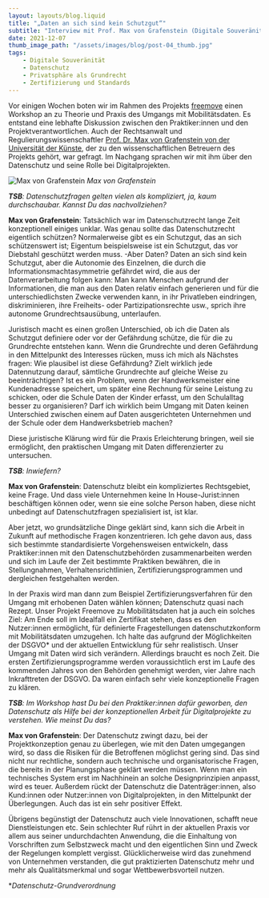 ```yaml
---
layout: layouts/blog.liquid
title: "„Daten an sich sind kein Schutzgut“"
subtitle: "Interview mit Prof. Max von Grafenstein (Digitale Souveränität, UdK)"
date: 2021-12-07
thumb_image_path: "/assets/images/blog/post-04_thumb.jpg"
tags: 
    - Digitale Souveränität
    - Datenschutz
    - Privatsphäre als Grundrecht
    - Zertifizierung und Standards
---
```


Vor einigen Wochen boten wir im Rahmen des Projekts [freemove](https://www.technologiestiftung-berlin.de/projekte/freemove) einen Workshop an zu Theorie und Praxis des Umgangs mit Mobilitätsdaten. Es entstand eine lebhafte Diskussion zwischen den Praktiker:innen und den Projektverantwortlichen. Auch der Rechtsanwalt und Regulierungswissenschaftler [Prof. Dr. Max von Grafenstein von der Universität der Künste](https://www.udk-berlin.de/personen/detailansicht/person/show/maximilian-von-grafenstein-llm/), der zu den wissenschaftlichen Betreuern des Projekts gehört, war gefragt. Im Nachgang sprachen wir mit ihm über den Datenschutz und seine Rolle bei Digitalprojekten.

![Max von Grafenstein](/assets/images/blog/csm_Max__klein__b0de751b2f.webp)
_Max von Grafenstein_

_**TSB**: Datenschutzfragen gelten vielen als kompliziert, ja, kaum durchschaubar. Kannst Du das nachvollziehen?_

**Max von Grafenstein**: Tatsächlich war im Datenschutzrecht lange Zeit konzeptionell einiges unklar. Was genau sollte das Datenschutzrecht eigentlich schützen? Normalerweise gibt es ein Schutzgut, das an sich schützenswert ist; Eigentum beispielsweise ist ein Schutzgut, das vor Diebstahl geschützt werden muss. -Aber Daten? Daten an sich sind kein Schutzgut, aber die Autonomie des Einzelnen, die durch die Informationsmachtasymmetrie gefährdet wird, die aus der Datenverarbeitung folgen kann: Man kann Menschen aufgrund der Informationen, die man aus den Daten relativ einfach generieren und für die unterschiedlichsten Zwecke verwenden kann, in ihr Privatleben eindringen, diskriminieren, ihre Freiheits- oder Partizipationsrechte usw., sprich ihre autonome Grundrechtsausübung, unterlaufen.

Juristisch macht es einen großen Unterschied, ob ich die Daten als Schutzgut definiere oder vor der Gefährdung schütze, die für die zu Grundrechte entstehen kann. Wenn die Grundrechte und deren Gefährdung in den Mittelpunkt des Interesses rücken, muss ich mich als Nächstes fragen: Wie plausibel ist diese Gefährdung? Zielt wirklich jede Datennutzung darauf, sämtliche Grundrechte auf gleiche Weise zu beeinträchtigen? Ist es ein Problem, wenn der Handwerksmeister eine Kundenadresse speichert, um später eine Rechnung für seine Leistung zu schicken, oder die Schule Daten der Kinder erfasst, um den Schulalltag besser zu organisieren? Darf ich wirklich beim Umgang mit Daten keinen Unterschied zwischen einem auf Daten ausgerichteten Unternehmen und der Schule oder dem Handwerksbetrieb machen?

Diese juristische Klärung wird für die Praxis Erleichterung bringen, weil sie ermöglicht, den praktischen Umgang mit Daten differenzierter zu untersuchen.

_**TSB**: Inwiefern?_

**Max von Grafenstein**: Datenschutz bleibt ein kompliziertes Rechtsgebiet, keine Frage. Und dass viele Unternehmen keine In House-Jurist:innen beschäftigen können oder, wenn sie eine solche Person haben, diese nicht unbedingt auf Datenschutzfragen spezialisiert ist, ist klar.

Aber jetzt, wo grundsätzliche Dinge geklärt sind, kann sich die Arbeit in Zukunft auf methodische Fragen konzentrieren. Ich gehe davon aus, dass sich bestimmte standardisierte Vorgehensweisen entwickeln, dass Praktiker:innen mit den Datenschutzbehörden zusammenarbeiten werden und sich im Laufe der Zeit bestimmte Praktiken bewähren, die in Stellungnahmen, Verhaltensrichtlinien, Zertifizierungsprogrammen und dergleichen festgehalten werden.

In der Praxis wird man dann zum Beispiel Zertifizierungsverfahren für den Umgang mit erhobenen Daten wählen können; Datenschutz quasi nach Rezept. Unser Projekt Freemove zu Mobilitätsdaten hat ja auch ein solches Ziel: Am Ende soll im Idealfall ein Zertifikat stehen, dass es den Nutzer:innen ermöglicht, für definierte Fragestellungen datenschutzkonform mit Mobilitätsdaten umzugehen. Ich halte das aufgrund der Möglichkeiten der DSGVO* und der aktuellen Entwicklung für sehr realistisch. Unser Umgang mit Daten wird sich verändern.
Allerdings braucht es noch Zeit. Die ersten Zertifizierungsprogramme werden voraussichtlich erst im Laufe des kommenden Jahres von den Behörden genehmigt werden, vier Jahre nach Inkrafttreten der DSGVO. Da waren einfach sehr viele konzeptionelle Fragen zu klären.

_**TSB**: Im Workshop hast Du bei den Praktiker:innen dafür geworben, den Datenschutz als Hilfe bei der konzeptionellen Arbeit für Digitalprojekte zu verstehen. Wie meinst Du das?_

**Max von Grafenstein**: Der Datenschutz zwingt dazu, bei der Projektkonzeption genau zu überlegen, wie mit den Daten umgegangen wird, so dass die Risiken für die Betroffenen möglichst gering sind. Das sind nicht nur rechtliche, sondern auch technische und organisatorische Fragen, die bereits in der Planungsphase geklärt werden müssen. Wenn man ein technisches System erst im Nachhinein an solche Designprinzipien anpasst, wird es teuer. Außerdem rückt der Datenschutz die Datenträger:innen, also Kund:innen oder Nutzer:innen von Digitalprojekten, in den Mittelpunkt der Überlegungen. Auch das ist ein sehr positiver Effekt.

Übrigens begünstigt der Datenschutz auch viele Innovationen, schafft neue Dienstleistungen etc. Sein schlechter Ruf rührt in der aktuellen Praxis vor allem aus seiner undurchdachten Anwendung, die die Einhaltung von Vorschriften zum Selbstzweck macht und den eigentlichen Sinn und Zweck der Regelungen komplett vergisst. Glücklicherweise wird das zunehmend von Unternehmen verstanden, die gut praktizierten Datenschutz mehr und mehr als Qualitätsmerkmal und sogar Wettbewerbsvorteil nutzen.

*_Datenschutz-Grundverordnung_